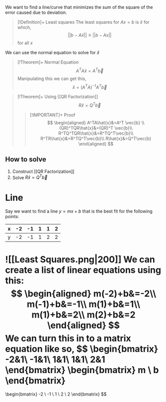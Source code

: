 We want to find a line/curve that minimizes the sum of the square of the error caused due to deviation.

>[!Definition]+ Least squares
>The least squares for $Ax=b$ is $\hat{x}$ for which,
>$$
>||b-A\hat{x}|| \le ||b-Ax||
>$$
>for all ${x}$

We can use the normal equation to solve for $\hat{x}$
>[!Theorem]+ Normal Equation
>$$
>A^TA\hat{x}=A^T\vec{b}
>$$
>Manipulating this we can get this,
>$$
>\hat{x}=(A^TA)^{-1}A^T\vec{b}
>$$


>[!Theorem]+ Using [[QR Factorization]]
>$$
>R\hat{x}=Q^T\vec{b}
>$$
>>[!IMPORTANT]+ Proof
>>$$
>>\begin{aligned}
>>A^TA\hat{x}&=A^T \vec{b} \\
>>(QR)^TQR\hat{x}&=(QR)^T \vec{b}\\
>>R^TQ^TQR\hat{x}&=R^TQ^T\vec{b}\\
>>R^TR\hat{x}&=R^TQ^T\vec{b}\\
>>R\hat{x}&=Q^T\vec{b}
>>\end{aligned}
>>$$

## How to solve
1. Construct [[QR Factorization]]
2. Solve $R\hat{x}=Q^T\vec{b}$

# Line
Say we want to find a line $y=mx+b$ that is the best fit for the following points:

| x | -2 | -1 | 1 | 1 | 2 | 
| -- | -- | -- | -- | -- | -- |
| y | -2 | -1 | 1 | 2 | 2 |  

![[Least Squares.png|200]]
We can create a list of linear equations using this:
$$
\begin{aligned}
m(-2)+b&=-2\\
m(-1)+b&=-1\\
m(1)+b&=1\\
m(1)+b&=2\\
m(2)+b&=2
\end{aligned}
$$
We can turn this in to a matrix equation like so,
$$
\begin{bmatrix}
-2&1\\
-1&1\\
1&1\\
1&1\\
2&1
\end{bmatrix}
\begin{bmatrix}
m \\
b
\end{bmatrix}
=
\begin{bmatrix}
-2 \\ -1 \\ 1 \\ 2 \\ 2
\end{bmatrix}
$$
